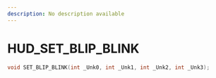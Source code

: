 ```yaml
---
description: No description available 
---
```


# HUD\_SET_BLIP_BLINK

```cpp
void SET_BLIP_BLINK(int _Unk0, int _Unk1, int _Unk2, int _Unk3);
```